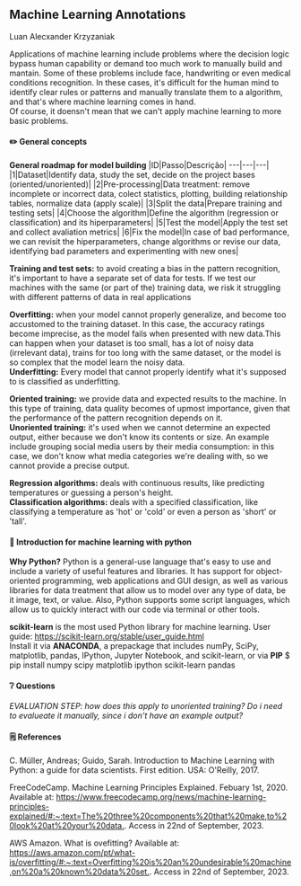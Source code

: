 ## Machine Learning Annotations
Luan Alecxander Krzyzaniak

Applications of machine learning include problems where the decision logic bypass human capability or demand too much work to manually build and mantain.
Some of these problems include face, handwriting or even medical conditions recognition. In these cases, it's difficult for the human mind to identify clear rules or patterns and manually translate them to a algorithm, and that's where machine learning comes in hand. <br>
Of course, it doensn't mean that we can't apply machine learning to more basic problems.

#### ✏️ General concepts

**General roadmap for model building**
|ID|Passo|Descrição|
---|---|---|
|1|Dataset|Identify data, study the set, decide on the project bases (oriented/unoriented)|
|2|Pre-processing|Data treatment: remove incomplete or incorrect data, colect statistics, plotting, building relationship tables, normalize data (apply scale)|
|3|Split the data|Prepare training and testing sets|
|4|Choose the algorithm|Define the algorithm (regression or classification) and its hiperparameters|
|5|Test the model|Apply the test set and collect avaliation metrics|
|6|Fix the model|In case of bad performance, we can revisit the hiperparameters, change algorithms or revise our data, identifying bad parameters and experimenting with new ones|

**Training and test sets:** to avoid creating a bias in the pattern recognition, it's important to have a separate set of data for tests. If we test our machines with the same (or part of the) training data, we risk it struggling with different patterns of data in real applications

**Overfitting:** when your model cannot properly generalize, and become too accustomed to the training dataset. In this case, the accuracy ratings become imprecise, as the model fails when presented with new data.This can happen when your dataset is too small, has a lot of noisy data (irrelevant data), trains for too long with the same dataset, or the model is so complex that the model learn the noisy data. <br>
**Underfitting:** Every model that cannot properly identify what it's supposed to is classified as underfitting.

**Oriented training:** we provide data and expected results to the machine. In this type of training, data quality becomes of upmost importance, given that the performance of the pattern recognition depends on it. <br>
**Unoriented training:** it's used when we cannot determine an expected output, either because we don't know its contents or size. An example include grouping social media users by their media consumption: in this case, we don't know what media categories we're dealing with, so we cannot provide a precise output.

**Regression algorithms:** deals with continuous results, like predicting temperatures or guessing a person's height. <br>
**Classification algorithms:** deals with a specified classification, like classifying a temperature as 'hot' or 'cold' or  even a person as 'short' or 'tall'.

#### 📘 Introduction for machine learning with python

**Why Python?** Python is a general-use language that's easy to use and include a variety of useful features and libraries. It has support for object-oriented programming, web applications and GUI design, as well as various libraries for data treatment that allow us to model over any type of data, be it image, text, or value. Also, Python supports some script languages, which allow us to quickly interact with our code via terminal or other tools. <br>

**scikit-learn** is the most used Python library for machine learning. User guide: <https://scikit-learn.org/stable/user_guide.html> <br>
Install it via **ANACONDA**, a prepackage that includes numPy, SciPy, matplotlib, pandas, IPython, Jupyter Notebook, and scikit-learn, or via **PIP** $ pip install numpy scipy matplotlib ipython scikit-learn pandas

#### ❔ Questions

*EVALUATION STEP: how does this apply to unoriented training? Do i need to evalueate it manually, since i don't have an example output?*

#### 🗒️ References

C. Müller, Andreas; Guido, Sarah. Introduction to Machine Learning with Python: a guide for data scientists. First edition. USA: O'Reilly, 2017.

FreeCodeCamp. Machine Learning Principles Explained. Febuary 1st, 2020. Available at: <https://www.freecodecamp.org/news/machine-learning-principles-explained/#:~:text=The%20three%20components%20that%20make,to%20look%20at%20your%20data.>. Access in 22nd of September, 2023.

AWS Amazon. What is ovefitting? Available at: <https://aws.amazon.com/pt/what-is/overfitting/#:~:text=Overfitting%20is%20an%20undesirable%20machine,on%20a%20known%20data%20set.>. Access in 22nd of September, 2023.
